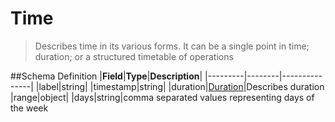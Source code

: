# Time

> Describes time in its various forms. It can be a single point in time;
> duration; or a structured timetable of operations

##Schema Definition |**Field**|**Type**|**Description**|
|---------|--------|---------------| |label|string| |timestamp|string|
|duration|[Duration](/reference/0.9.3/core/schema-reference/duration)|Describes
duration  
|range|object| |days|string|comma separated values representing days of the week
